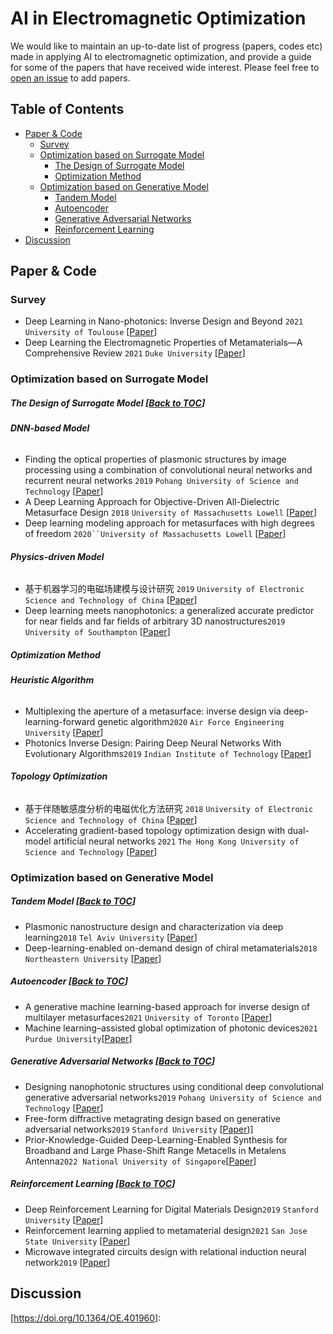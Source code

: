# AI in Electromagnetic Optimization

We would like to maintain an up-to-date list of progress (papers, codes etc) made in applying AI to electromagnetic optimization, and provide a guide for some of the papers that have received wide interest.
Please feel free to [open an issue](https://github.com/KevJames2019/AI-in-Electromagnetic-Optimization/issues) to add papers.

## <a name="toc">Table of Contents</a>

- <a href="#Paper & Code">Paper & Code</a>
    - <a href="#Survey">Survey</a> 
    - <a href="#Optimization based on Surrogate Model">Optimization based on Surrogate Model</a>
      - <a href="#The Design of Surrogate Model">The Design of Surrogate Model</a>
      - <a href="#Optimization Method">Optimization Method</a>
    - <a href="#Optimization based on Generative Model">Optimization based on Generative Model</a>
      - <a href="#Tandem Model">Tandem Model</a>
      - <a href="#Autoencoder">Autoencoder</a>
      - <a href="#Generative Adversarial Networks">Generative Adversarial Networks</a>
      - <a href="#Reinforcement Learning">Reinforcement Learning</a>
- <a href="#Discussion">Discussion</a>


## <a name="Paper & Code">Paper & Code</a>

### <a name="Survey">Survey</a>

 - Deep Learning in Nano-photonics: Inverse Design and Beyond `2021` `University of Toulouse` [[Paper](https://doi.org/10.1364/PRJ.415960)]
 - Deep Learning the Electromagnetic Properties of  Metamaterials—A Comprehensive Review `2021` `Duke University` [[Paper](https://doi.org/10.1002/adfm.202101748)]

### <a name="Optimization based on Surrogate Model">Optimization based on Surrogate Model</a>

##### <a name="The Design of Surrogate Model">The Design of Surrogate Model</a> [[Back to TOC](#toc)]

###### **DNN-based Model**

 - Finding the optical properties of plasmonic structures by image processing using a combination of convolutional neural networks and recurrent neural networks `2019` `Pohang University of Science and Technology` [[Paper](https://doi.org/10.1038/s41378-019-0069-y)]
 - A Deep Learning Approach for Objective-Driven All-Dielectric Metasurface Design `2018` `University of Massachusetts Lowell` [[Paper](https://doi.org/10.1021/acsphotonics.9b00966)]
 - Deep learning modeling approach for metasurfaces with high degrees of freedom `2020``University of Massachusetts Lowell` [[Paper](https://doi.org/10.1364/OE.401960)]

###### **Physics-driven Model**

- 基于机器学习的电磁场建模与设计研究 `2019` `University of Electronic Science and Technology of China` [[Paper](https://kns.cnki.net/KCMS/detail/detail.aspx?dbname=CDFDLAST2020&filename=1019851830.nh)]
- Deep learning meets nanophotonics: a generalized accurate predictor for near fields and far fields of arbitrary 3D nanostructures`2019` `University of Southampton` [[Paper](https://doi.org/10.1021/acs.nanolett.9b03971)]

##### <a name="Optimization Method">Optimization Method</a> 

###### **Heuristic Algorithm**

- Multiplexing the aperture of a metasurface: inverse design via deep-learning-forward genetic algorithm`2020` `Air Force Engineering University` [[Paper](https://www.doi.org/10.1088/1361-6463/aba64f)]
- Photonics Inverse Design: Pairing Deep Neural Networks With Evolutionary Algorithms`2019` `Indian Institute of Technology` [[Paper](https://doi.org/10.1109/JSTQE.2019.2933796)]

###### **Topology Optimization**

- 基于伴随敏感度分析的电磁优化方法研究 `2018` `University of Electronic Science and Technology of China` [[Paper](https://kns.cnki.net/kcms/detail/detail.aspx?dbcode=CDFD&dbname=CDFDLAST2018&filename=1018974812.nh)]
- Accelerating gradient-based topology optimization design with dual-model artificial neural networks `2021` `The Hong Kong University of Science and Technology` [[Paper](https://www.doi.org/10.1007/s00158-020-02770-6)]

### <a name="Optimization based on Generative Model">Optimization based on Generative Model</a> 

##### <a name="Tandem Model">Tandem Model</a> [[Back to TOC](#toc)]

 - Plasmonic nanostructure design and characterization via deep learning`2018` `Tel Aviv University` [[Paper](https://www.nature.com/articles/s41377-018-0060-7)]
 - Deep-learning-enabled on-demand design of chiral metamaterials`2018` `Northeastern University` [[Paper](https://www.doi.org/10.1007/s00158-020-02770-6)]

##### <a name="Autoencoder">Autoencoder</a> [[Back to TOC](#toc)]

- A generative machine learning-based approach for inverse design of multilayer metasurfaces`2021` `University of Toronto` [[Paper](https://doi.org/10.1109/TAP.2021.3060142)]
- Machine learning–assisted global optimization of photonic devices`2021`  `Purdue University`[[Paper](https://doi.org/10.1515/nanoph-2020-0376)]

##### <a name="Generative Adversarial Networks">Generative Adversarial Networks</a> [[Back to TOC](#toc)]

- Designing nanophotonic structures using conditional deep convolutional generative adversarial networks`2019` `Pohang University of Science and Technology` [[Paper](https://doi.org/10.1515/nanoph-2019-0117)]
- Free-form diffractive metagrating design based on generative adversarial networks`2019` `Stanford University` [[Paper](https://doi.org/10.1021/acsnano.9b02371))]
- Prior-Knowledge-Guided Deep-Learning-Enabled Synthesis for Broadband and Large Phase-Shift Range Metacells in Metalens Antenna`2022`  `National University of Singapore`[[Paper](https://ieeexplore.ieee.org/document/9670640/)]

##### <a name="Reinforcement Learning">Reinforcement Learning</a> [[Back to TOC](#toc)]

- Deep Reinforcement Learning for Digital Materials Design`2019` `Stanford University` [[Paper](https://doi.org/10.1021/acsnano.9b02371)]
- Reinforcement learning applied to metamaterial design`2021` `San Jose State University` [[Paper](https://doi.org/10.1121/10.0005545)]
- Microwave integrated circuits design with relational induction neural network`2019` [[Paper](https://doi.org/10.48550/arXiv.1901.02069)]

## <a name="Discussion">Discussion</a>

[https://doi.org/10.1364/OE.401960]: 
